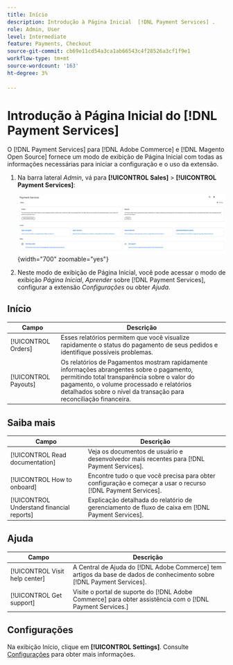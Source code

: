 ```yaml
---
title: Início
description: Introdução à Página Inicial  [!DNL Payment Services] .
role: Admin, User
level: Intermediate
feature: Payments, Checkout
source-git-commit: cb69e11cd54a3ca1ab66543c4f28526a3cf1f9e1
workflow-type: tm+mt
source-wordcount: '163'
ht-degree: 3%

---
```


# Introdução à Página Inicial do [!DNL Payment Services]

O [!DNL Payment Services] para [!DNL Adobe Commerce] e [!DNL Magento Open Source] fornece um modo de exibição de Página Inicial com todas as informações necessárias para iniciar a configuração e o uso da extensão.

1. Na barra lateral _Admin_, vá para **[!UICONTROL Sales]** > **[!UICONTROL Payment Services]**:

   ![Modo de exibição de página inicial](assets/home-view.png){width="700" zoomable="yes"}

1. Neste modo de exibição de Página Inicial, você pode acessar o modo de exibição _Página Inicial_, _Aprender_ sobre [!DNL Payment Services], configurar a extensão _Configurações_ ou obter _Ajuda_.

## Início

| Campo | Descrição |
|---|---|
| [!UICONTROL Orders] | Esses relatórios permitem que você visualize rapidamente o status do pagamento de seus pedidos e identifique possíveis problemas. |
| [!UICONTROL Payouts] | Os relatórios de Pagamentos mostram rapidamente informações abrangentes sobre o pagamento, permitindo total transparência sobre o valor do pagamento, o volume processado e relatórios detalhados sobre o nível da transação para reconciliação financeira. |

## Saiba mais

| Campo | Descrição |
|---|---|
| [!UICONTROL Read documentation] | Veja os documentos de usuário e desenvolvedor mais recentes para [!DNL Payment Services]. |
| [!UICONTROL How to onboard] | Encontre tudo o que você precisa para obter configuração e começar a usar o recurso [!DNL Payment Services]. |
| [!UICONTROL Understand financial reports] | Explicação detalhada do relatório de gerenciamento de fluxo de caixa em [!DNL Payment Services]. |

## Ajuda

| Campo | Descrição |
|---|---|
| [!UICONTROL Visit help center] | A Central de Ajuda do [!DNL Adobe Commerce] tem artigos da base de dados de conhecimento sobre [!DNL Payment Services]. |
| [!UICONTROL Get support] | Visite o portal de suporte do [!DNL Adobe Commerce] para obter assistência com o [!DNL Payment Services.] |

## Configurações

Na exibição Início, clique em **[!UICONTROL Settings]**. Consulte [Configurações](settings.md) para obter mais informações.
